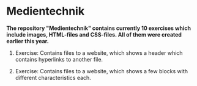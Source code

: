 # Medientechnik

**The repository "Medientechnik" contains currently 10 exercises which include images, HTML-files and CSS-files. All of them were created earlier this year.**

1. Exercise: Contains files to a website, which shows a header which contains hyperlinks to another file.

2. Exercise: Contains files to a website, which shows a few blocks with different characteristics each.
